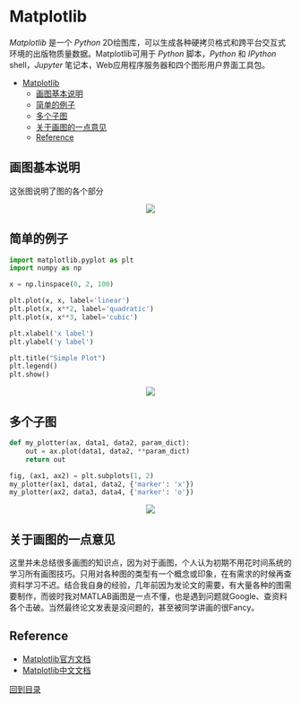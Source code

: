 # Matplotlib

_Matplotlib_ 是一个 _Python_ 2D绘图库，可以生成各种硬拷贝格式和跨平台交互式环境的出版物质量数据。Matplotlib可用于 _Python_ 脚本，_Python_ 和 _IPython_ shell，_Jupyter_ 笔记本，Web应用程序服务器和四个图形用户界面工具包。

<!-- TOC depthFrom:1 depthTo:6 withLinks:1 updateOnSave:1 orderedList:0 -->

- [Matplotlib](#matplotlib)
	- [画图基本说明](#画图基本说明)
	- [简单的例子](#简单的例子)
	- [多个子图](#多个子图)
	- [关于画图的一点意见](#关于画图的一点意见)
	- [Reference](#reference)

<!-- /TOC -->

## 画图基本说明
这张图说明了图的各个部分
<p align="center">
<img src="https://matplotlib.org/_images/anatomy.png" />
</p>

## 简单的例子
``` python
import matplotlib.pyplot as plt
import numpy as np

x = np.linspace(0, 2, 100)

plt.plot(x, x, label='linear')
plt.plot(x, x**2, label='quadratic')
plt.plot(x, x**3, label='cubic')

plt.xlabel('x label')
plt.ylabel('y label')

plt.title("Simple Plot")
plt.legend()
plt.show()
```
<p align="center">
<img src="https://matplotlib.org/_images/sphx_glr_usage_003.png" />
</p>

## 多个子图
``` python
def my_plotter(ax, data1, data2, param_dict):
    out = ax.plot(data1, data2, **param_dict)
    return out

fig, (ax1, ax2) = plt.subplots(1, 2)
my_plotter(ax1, data1, data2, {'marker': 'x'})
my_plotter(ax2, data3, data4, {'marker': 'o'})
```

<p align="center">
<img src="https://matplotlib.org/_images/sphx_glr_usage_006.png" />
</p>

## 关于画图的一点意见
这里并未总结很多画图的知识点，因为对于画图，个人认为初期不用花时间系统的学习所有画图技巧。只用对各种图的类型有一个概念或印象，在有需求的时候再查资料学习不迟。结合我自身的经验，几年前因为发论文的需要，有大量各种的图需要制作，而彼时我对MATLAB画图是一点不懂，也是遇到问题就Google、查资料各个击破。当然最终论文发表是没问题的，甚至被同学讲画的很Fancy。

## Reference
* [Matplotlib官方文档](https://matplotlib.org/tutorials/index.html)
* [Matplotlib中文文档](https://www.matplotlib.org.cn/)

[回到目录](#matplotlib)
